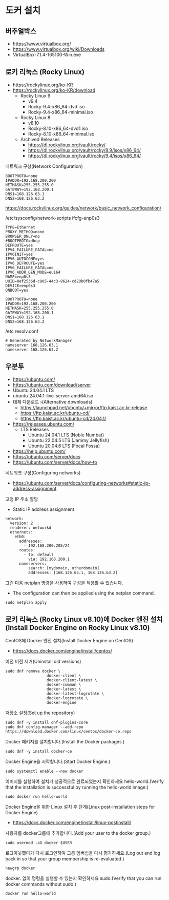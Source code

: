 # 도커 설치

## 버추얼박스
- https://www.virtualbox.org/
- https://www.virtualbox.org/wiki/Downloads
- VirtualBox-7.1.4-165100-Win.exe

## 로키 리눅스 (Rocky Linux)
- https://rockylinux.org/ko-KR
- https://rockylinux.org/ko-KR/download
  - Rocky Linux 9
    - v9.4
    - Rocky-9.4-x86_64-dvd.iso
    - Rocky-9.4-x86_64-minimal.iso
  - Rocky Linux 8
    - v8.10
    - Rocky-8.10-x86_64-dvd1.iso
    - Rocky-8.10-x86_64-minimal.iso
  - Archived Releases
    - https://dl.rockylinux.org/vault/rocky/
    - https://dl.rockylinux.org/vault/rocky/8.9/isos/x86_64/
    - https://dl.rockylinux.org/vault/rocky/9.4/isos/x86_64/

네트워크 구성(Network Configuration)
```
BOOTPROTO=none
IPADDR=192.168.200.200
NETMASK=255.255.255.0
GATEWAY=192.168.200.1
DNS1=168.126.63.1
DNS2=168.126.63.2
```
https://docs.rockylinux.org/guides/network/basic_network_configuration/

/etc/sysconfig/network-scripts
ifcfg-enp0s3
```
TYPE=Ethernet
PROXY_METHOD=none
BROWSER_ONLY=no
#BOOTPROTO=dhcp
DEFROUTE=yes
IPV4_FAILURE_FATAL=no
IPV6INIT=yes
IPV6_AUTOCONF=yes
IPV6_DEFROUTE=yes
IPV6_FAILURE_FATAL=no
IPV6_ADDR_GEN_MODE=eui64
NAME=enp0s3
UUID=0ef2536d-c905-44c3-9624-cd20b0fb47a5
DEVICE=enp0s3
ONBOOT=yes

BOOTPROTO=none
IPADDR=192.168.200.200
NETMASK=255.255.255.0
GATEWAY=192.168.200.1
DNS1=168.126.63.1
DNS2=168.126.63.2

```

/etc
resolv.conf
```
# Generated by NetworkManager
nameserver 168.126.63.1
nameserver 168.126.63.2

```

## 우분투
- https://ubuntu.com/
- https://ubuntu.com/download/server
- Ubuntu 24.04.1 LTS
- ubuntu-24.04.1-live-server-amd64.iso
- 대체 다운로드 ›(Alternative downloads)
  - https://launchpad.net/ubuntu/+mirror/ftp.kaist.ac.kr-release
  - https://ftp.kaist.ac.kr/ubuntu-cd/
  - https://ftp.kaist.ac.kr/ubuntu-cd/24.04.1/
- https://releases.ubuntu.com/
  - LTS Releases
    - Ubuntu 24.04.1 LTS (Noble Numbat)
    - Ubuntu 22.04.5 LTS (Jammy Jellyfish)
    - Ubuntu 20.04.6 LTS (Focal Fossa)
- https://help.ubuntu.com/
- https://ubuntu.com/server/docs
- https://ubuntu.com/server/docs/how-to

네트워크 구성(Configuring networks)
- https://ubuntu.com/server/docs/configuring-networks#static-ip-address-assignment

고정 IP 주소 할당
- Static IP address assignment
```
network:
  version: 2
  renderer: networkd
  ethernets:
    eth0:
      addresses:
        - 192.168.200.205/24
      routes:
        - to: default
          via: 192.168.200.1
      nameservers:
          search: [mydomain, otherdomain]
          addresses: [168.126.63.1, 168.126.63.2]
```

그런 다음 netplan 명령을 사용하여 구성을 적용할 수 있습니다.
- The configuration can then be applied using the netplan command.
```
sudo netplan apply
```

## 로키 리눅스 (Rocky Linux v8.10)에 Docker 엔진 설치(Install Docker Engine on Rocky Linux v8.10)
CentOS에 Docker 엔진 설치(Install Docker Engine on CentOS)
- https://docs.docker.com/engine/install/centos/

이전 버전 제거(Uninstall old versions)
```
sudo dnf remove docker \
                  docker-client \
                  docker-client-latest \
                  docker-common \
                  docker-latest \
                  docker-latest-logrotate \
                  docker-logrotate \
                  docker-engine
```

저장소 설정(Set up the repository)
```
sudo dnf -y install dnf-plugins-core
sudo dnf config-manager --add-repo https://download.docker.com/linux/centos/docker-ce.repo
```

Docker 패키지를 설치합니다.(Install the Docker packages.)
```
sudo dnf -y install docker-ce
```

Docker Engine을 시작합니다.(Start Docker Engine.)
```
sudo systemctl enable --now docker
```

이미지를 실행하여 설치가 성공적으로 완료되었는지 확인하세요 hello-world.(Verify that the installation is successful by running the hello-world image:)
```
sudo docker run hello-world
```

Docker Engine을 위한 Linux 설치 후 단계(Linux post-installation steps for Docker Engine)
- https://docs.docker.com/engine/install/linux-postinstall/

사용자를 docker그룹에 추가합니다.(Add your user to the docker group.)
```
sudo usermod -aG docker $USER
```

로그아웃했다가 다시 로그인하여 그룹 멤버십을 다시 평가하세요.(Log out and log back in so that your group membership is re-evaluated.)
```
newgrp docker
```

docker. 없이 명령을 실행할 수 있는지 확인하세요 sudo.(Verify that you can run docker commands without sudo.)
```
docker run hello-world
```
